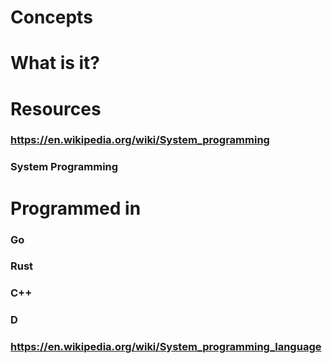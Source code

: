 # Concepts
# What is it?
# Resources
### https://en.wikipedia.org/wiki/System_programming
### System Programming
# Programmed in
### Go
### Rust
### C++
### D
### https://en.wikipedia.org/wiki/System_programming_language

